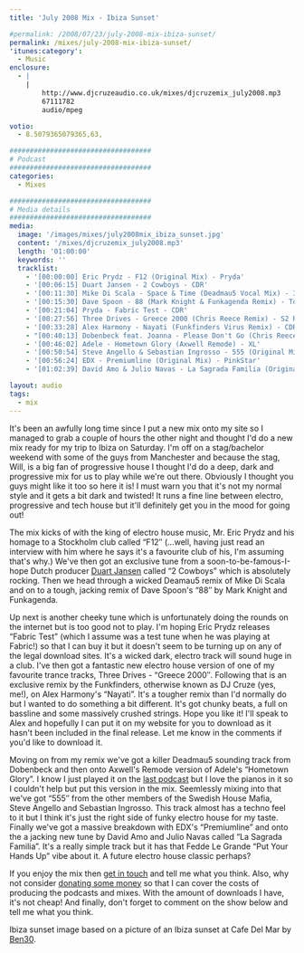 ```yaml
---
title: 'July 2008 Mix - Ibiza Sunset'

#permalink: /2008/07/23/july-2008-mix-ibiza-sunset/
permalink: /mixes/july-2008-mix-ibiza-sunset/
'itunes:category':
  - Music
enclosure:
  - |
    |
        http://www.djcruzeaudio.co.uk/mixes/djcruzemix_july2008.mp3
        67111782
        audio/mpeg

votio:
  - 8.5079365079365,63,

###################################
# Podcast
###################################
categories:
  - Mixes

###################################
# Media details
###################################
media:
  image: '/images/mixes/july2008mix_ibiza_sunset.jpg'
  content: '/mixes/djcruzemix_july2008.mp3'
  length: '01:00:00'
  keywords: ''
  tracklist:
    - '[00:00:00] Eric Prydz - F12 (Original Mix) - Pryda'
    - '[00:06:15] Duart Jansen - 2 Cowboys - CDR'
    - '[00:11:30] Mike Di Scala - Space & Time (Deadmau5 Vocal Mix) - 3Beat Blue'
    - '[00:15:30] Dave Spoon - 88 (Mark Knight & Funkagenda Remix) - Toolroom Records'
    - '[00:21:04] Pryda - Fabric Test - CDR'
    - '[00:27:56] Three Drives - Greece 2000 (Chris Reece Remix) - S2 Records'
    - '[00:33:28] Alex Harmony - Nayati (Funkfinders Virus Remix) - CDR'
    - "[00:40:13] Dobenbeck feat. Joanna - Please Don't Go (Chris Reece Too Late Remix) - Sirup Music"
    - '[00:46:02] Adele - Hometown Glory (Axwell Remode) - XL'
    - '[00:50:54] Steve Angello & Sebastian Ingrosso - 555 (Original Mix) - Refune'
    - '[00:56:24] EDX - Premiumline (Original Mix) - PinkStar'
    - '[01:02:39] David Amo & Julio Navas - La Sagrada Familia (Original Mix) - Lowered Recordings'

layout: audio
tags:
  - mix
---
```


It's been an awfully long time since I put a new mix onto my site so I managed to grab a couple of hours the other night and thought I'd do a new mix ready for my trip to Ibiza on Saturday. I'm off on a stag/bachelor weekend with some of the guys from Manchester and because the stag, Will, is a big fan of progressive house I thought I'd do a deep, dark and progressive mix for us to play while we're out there. Obviously I thought you guys might like it too so here it is! I must warn you that it's not my normal style and it gets a bit dark and twisted! It runs a fine line between electro, progressive and tech house but it'll definitely get you in the mood for going out!

The mix kicks of with the king of electro house music, Mr. Eric Prydz and his homage to a Stockholm club called &#8220;F12&#8243; (&#8230;well, having just read an interview with him where he says it's a favourite club of his, I'm assuming that's why.) We've then got an exclusive tune from a soon-to-be-famous-I-hope Dutch producer [Duart Jansen][2] called &#8220;2 Cowboys&#8221; which is absolutely rocking. Then we head through a wicked Deamau5 remix of Mike Di Scala and on to a tough, jacking remix of Dave Spoon's &#8220;88&#8243; by Mark Knight and Funkagenda.

Up next is another cheeky tune which is unfortunately doing the rounds on the internet but is too good not to play. I'm hoping Eric Prydz releases &#8220;Fabric Test&#8221; (which I assume was a test tune when he was playing at Fabric!) so that I can buy it but it doesn't seem to be turning up on any of the legal download sites. It's a wicked dark, electro track will sound huge in a club. I've then got a fantastic new electro house version of one of my favourite trance tracks, Three Drives - &#8220;Greece 2000&#8243;. Following that is an exclusive remix by the Funkfinders, otherwise known as DJ Cruze (yes, me!), on Alex Harmony's &#8220;Nayati&#8221;. It's a tougher remix than I'd normally do but I wanted to do something a bit different. It's got chunky beats, a full on bassline and some massively crushed strings. Hope you like it! I'll speak to Alex and hopefully I can put it on my website for you to download as it hasn't been included in the final release. Let me know in the comments if you'd like to download it.

Moving on from my remix we've got a killer Deadmau5 sounding track from Dobenbeck and then onto Axwell's Remode version of Adele's &#8220;Hometown Glory&#8221;. I know I just played it on the [last podcast][3] but I love the pianos in it so I couldn't help but put this version in the mix. Seemlessly mixing into that we've got &#8220;555&#8243; from the other members of the Swedish House Mafia, Steve Angello and Sebastian Ingrosso. This track almost has a techno feel to it but I think it's just the right side of funky electro house for my taste. Finally we've got a massive breakdown with EDX's &#8220;Premiumline&#8221; and onto the a jacking new tune by David Amo and Julio Navas called &#8220;La Sagrada Familia&#8221;. It's a really simple track but it has that Fedde Le Grande &#8220;Put Your Hands Up&#8221; vibe about it. A future electro house classic perhaps?

If you enjoy the mix then [get in touch][4] and tell me what you think. Also, why not consider [donating some money][5] so that I can cover the costs of producing the podcasts and mixes. With the amount of downloads I have, it's not cheap! And finally, don't forget to comment on the show below and tell me what you think.

Ibiza sunset image based on a picture of an Ibiza sunset at Cafe Del Mar by [Ben30][8].

[1]: http://www.djcruze.co.uk/cms/wp-content/uploads/2008/07/july2008mix_ibiza_sunset.jpg
[2]: http://www.myspace.com/duartjansen
[3]: http://www.djcruze.co.uk/cms/2008/07/20/episode-41-neon-lights/
[4]: /contact
[5]: http://www.dreamhost.com/donate.cgi?id=8244
[6]: http://www.djcruze.co.uk/cms/wp-content/DownloadButton.gif
[7]: http://www.djcruzeaudio.co.uk/mixes/djcruzemix_july2008.mp3
[8]: http://www.flickr.com/photos/ben30/14215189/
